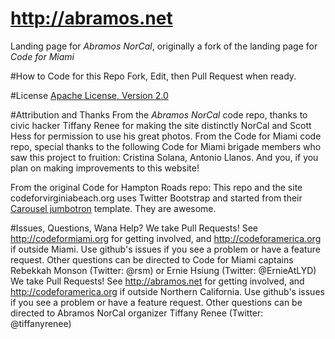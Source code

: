 http://abramos.net
===================

Landing page for *Abramos <We Open/> NorCal*, originally a fork of the landing page for *Code for Miami*

#How to Code for this Repo
Fork, Edit, then Pull Request when ready.

#License
[Apache License, Version 2.0](http://www.apache.org/licenses/LICENSE-2.0)

#Attribution and Thanks
From the *Abramos <We Open/> NorCal* code repo, thanks to civic hacker Tiffany Renee for making the site distinctly NorCal and Scott Hess for permission to use his great photos.
From the Code for Miami code repo, special thanks to the following Code for Miami brigade members who saw this project to fruition: Cristina Solana, Antonio Llanos. And you, if you plan on making improvements to this website!

From the original Code for Hampton Roads repo: This repo and the site codeforvirginiabeach.org uses Twitter Bootstrap and started from their [Carousel jumbotron](http://twitter.github.com/bootstrap/examples/carousel.html) template. They are awesome.

#Issues, Questions, Wana Help?
We take Pull Requests! See http://codeformiami.org for getting involved, and http://codeforamerica.org if outside Miami. Use github's issues if you see a problem or have a feature request. Other questions can be directed to Code for Miami captains Rebekkah Monson (Twitter: @rsm) or Ernie Hsiung (Twitter: @ErnieAtLYD)
We take Pull Requests! See http://abramos.net for getting involved, and http://codeforamerica.org if outside Northern California. Use github's issues if you see a problem or have a feature request. Other questions can be directed to Abramos <We Open/> NorCal organizer Tiffany Renee (Twitter: @tiffanyrenee)
